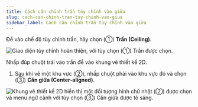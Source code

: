 ```yaml
---
title: Cách căn chỉnh trần tùy chỉnh vào giữa
slug: cach-can-chinh-tran-tuy-chinh-vao-giua
sidebar_label: Cách căn chỉnh trần tùy chỉnh vào giữa
---
```


Để vào chế độ tùy chỉnh trần, hãy chọn (①) **Trần (Ceiling)**.

![Giao diện tùy chỉnh hoàn thiện, với tùy chọn (①) Trần được chọn.](https://storage.googleapis.com/jegavn_kb/images/0be463d6-ce67-48ff-a30e-b35a7e26a86c.png)

Nhấp đúp chuột trái vào trần để vào khung vẽ thiết kế 2D.

1. Sau khi vẽ một khu vực (②), nhấp chuột phải vào khu vực đó và chọn (③) **Căn giữa (Center-aligned)**.

![Khung vẽ thiết kế 2D hiển thị một đối tượng hình chữ nhật (②) được chọn và menu ngữ cảnh với tùy chọn (③) Căn giữa được tô sáng.](https://storage.googleapis.com/jegavn_kb/images/477ec718-a228-49f1-9852-f9589be03fa2.png)